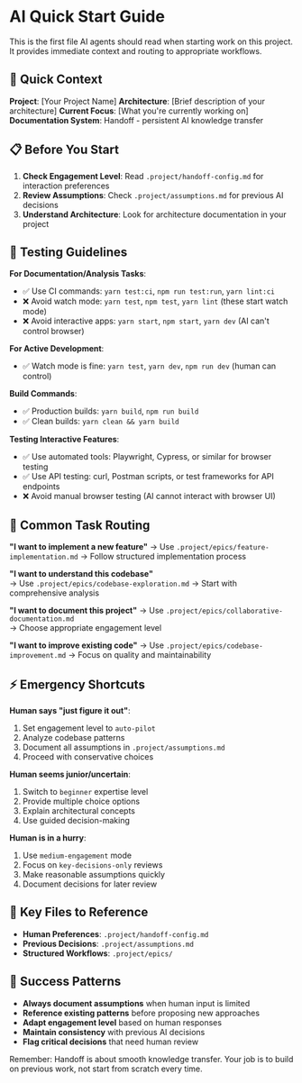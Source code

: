 # AI Quick Start Guide

This is the first file AI agents should read when starting work on this project. It provides immediate context and routing to appropriate workflows.

## 🚀 Quick Context

**Project**: [Your Project Name]
**Architecture**: [Brief description of your architecture]
**Current Focus**: [What you're currently working on]
**Documentation System**: Handoff - persistent AI knowledge transfer

## 📋 Before You Start

1. **Check Engagement Level**: Read `.project/handoff-config.md` for interaction preferences
2. **Review Assumptions**: Check `.project/assumptions.md` for previous AI decisions
3. **Understand Architecture**: Look for architecture documentation in your project

## 🧪 Testing Guidelines

**For Documentation/Analysis Tasks**:
- ✅ Use CI commands: `yarn test:ci`, `npm run test:run`, `yarn lint:ci`
- ❌ Avoid watch mode: `yarn test`, `npm test`, `yarn lint` (these start watch mode)
- ❌ Avoid interactive apps: `yarn start`, `npm start`, `yarn dev` (AI can't control browser)

**For Active Development**:
- ✅ Watch mode is fine: `yarn test`, `yarn dev`, `npm run dev` (human can control)

**Build Commands**:
- ✅ Production builds: `yarn build`, `npm run build`
- ✅ Clean builds: `yarn clean && yarn build`

**Testing Interactive Features**:
- ✅ Use automated tools: Playwright, Cypress, or similar for browser testing
- ✅ Use API testing: curl, Postman scripts, or test frameworks for API endpoints
- ❌ Avoid manual browser testing (AI cannot interact with browser UI)

## 🎯 Common Task Routing

**"I want to implement a new feature"**
→ Use `.project/epics/feature-implementation.md`
→ Follow structured implementation process

**"I want to understand this codebase"**  
→ Use `.project/epics/codebase-exploration.md`
→ Start with comprehensive analysis

**"I want to document this project"**
→ Use `.project/epics/collaborative-documentation.md`  
→ Choose appropriate engagement level

**"I want to improve existing code"**
→ Use `.project/epics/codebase-improvement.md`
→ Focus on quality and maintainability

## ⚡ Emergency Shortcuts

**Human says "just figure it out"**:
1. Set engagement level to `auto-pilot`
2. Analyze codebase patterns
3. Document all assumptions in `.project/assumptions.md`
4. Proceed with conservative choices

**Human seems junior/uncertain**:
1. Switch to `beginner` expertise level
2. Provide multiple choice options
3. Explain architectural concepts
4. Use guided decision-making

**Human is in a hurry**:
1. Use `medium-engagement` mode
2. Focus on `key-decisions-only` reviews
3. Make reasonable assumptions quickly
4. Document decisions for later review

## 🔧 Key Files to Reference

- **Human Preferences**: `.project/handoff-config.md`
- **Previous Decisions**: `.project/assumptions.md`
- **Structured Workflows**: `.project/epics/`

## 🎪 Success Patterns

- **Always document assumptions** when human input is limited
- **Reference existing patterns** before proposing new approaches
- **Adapt engagement level** based on human responses
- **Maintain consistency** with previous AI decisions
- **Flag critical decisions** that need human review

Remember: Handoff is about smooth knowledge transfer. Your job is to build on previous work, not start from scratch every time.